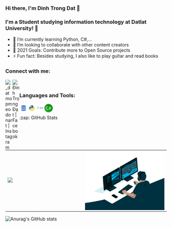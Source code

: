 ### Hi there, I'm Dinh Trong Dat 👋

### I'm a Student studying information technology at Datlat University! 🏫

- 🌱 I’m currently learning Python, C#,...
- 👯 I’m looking to collaborate with other content creators
- 📜 2021 Goals: Contribute more to Open Source projects
- ⚡ Fun fact: Besides studying, I also like to play guitar and read books

### Connect with me:
[<img align="left" alt="_datmopmeodonart | Instagram" width="22px" src="https://cdn.jsdelivr.net/npm/simple-icons@v3/icons/instagram.svg" />][instagram]
[<img align="left" alt="Đinh Trọng Đạt | Facebook" width="22px" src="https://cdn.jsdelivr.net/npm/simple-icons@v3/icons/facebook.svg" />][facebook]

<br />

### Languages and Tools:
[<img align="left" alt="SQL" width="26px" src="https://raw.githubusercontent.com/github/explore/80688e429a7d4ef2fca1e82350fe8e3517d3494d/topics/sql/sql.png" />][sql]
[<img align="left" alt="Python" width="26px" src="https://raw.githubusercontent.com/github/explore/80688e429a7d4ef2fca1e82350fe8e3517d3494d/topics/python/python.png" />][python1]
[<img align="left" alt="Java" width="26px" src="https://raw.githubusercontent.com/github/explore/80688e429a7d4ef2fca1e82350fe8e3517d3494d/topics/java/java.png" />][java]
[<img align="left" alt="OOP" width="26px" src="https://raw.githubusercontent.com/github/explore/80688e429a7d4ef2fca1e82350fe8e3517d3494d/topics/csharp/csharp.png" />][csharp]

<br />
<br />

<summary>:zap: GitHub Stats</summary>

<table>
<tr>
  <td width="48%>
    <img src="https://github-readme-stats.vercel.app/api?username=CodexploreRepo&show_icons=true&hide=contribs,issues&hide_border=true" />
    <img src="https://github-readme-stats.vercel.app/api/top-langs/?username=Dat0309&layout=compact&show_icons=true&hide_border=true" />
  </td>
  <td width="52%"><img alt="gif" align="right" src="coding.gif"/></td>
</tr>
<table>
   
![Anurag's GitHub stats](https://github-readme-stats.vercel.app/api?username=Dat0309&show_icons=true&theme=radical)



[instagram]:https://www.instagram.com/__datmopmeodonart/
[facebook]:https://www.facebook.com/toiladat.39/
[python1]:https://github.com/Dat0309/Make-app-facemask-detect
[python2]:https://github.com/Dat0309/realtime_face_recognition
[python3]:https://github.com/Dat0309/Connect_Camere_With_GUI_PyQt5
[sql]:https://github.com/Dat0309/CSDL
[java]:https://github.com/Dat0309/LapTrinhJAVA
[csharp]:https://github.com/Dat0309/oop-ldt2
